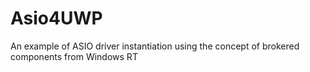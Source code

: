 # Asio4UWP
An example of ASIO driver instantiation using the concept of brokered components from Windows RT
